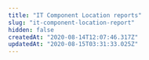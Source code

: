 ```yaml
---
title: "IT Component Location reports"
slug: "it-component-location-report"
hidden: false
createdAt: "2020-08-14T12:07:46.317Z"
updatedAt: "2020-08-15T03:31:33.025Z"
---
```

